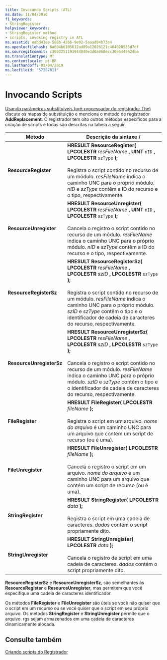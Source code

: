 ```yaml
---
title: Invocando Scripts (ATL)
ms.date: 11/04/2016
f1_keywords:
- StringRegister
helpviewer_keywords:
- StringRegister method
- scripts, invoking registry in ATL
ms.assetid: eabd41ee-586b-4266-9e92-5aaad04b73a4
ms.openlocfilehash: 6a604b6105612ad89a12026121c464028535d7df
ms.sourcegitcommit: c3093251193944840e3d0a068ecc30e6449624ba
ms.translationtype: MT
ms.contentlocale: pt-BR
ms.lasthandoff: 03/04/2019
ms.locfileid: "57287811"
---
```

# <a name="invoking-scripts"></a>Invocando Scripts

[Usando parâmetros substituíveis (pré-processador do registrador The)](../atl/using-replaceable-parameters-the-registrar-s-preprocessor.md) discute os mapas de substituição e menciona o método de registrador **AddReplacement**. O registrador tem oito outros métodos específicos para a criação de scripts e todas são descritas na tabela a seguir.

|Método|Descrição da sintaxe /|
|------------|-------------------------|
|**ResourceRegister**|**HRESULT ResourceRegister( LPCOLESTR**  *resFileName* **, UINT**  `nID` **, LPCOLESTR**  `szType` **);**<br /><br /> Registra o script contido no recurso de um módulo. *resFileName* indica o caminho UNC para o próprio módulo. *nID* e *szType* contêm a ID do recurso e o tipo, respectivamente.|
|**ResourceUnregister**|**HRESULT ResourceUnregister( LPCOLESTR**  *resFileName* **, UINT**  `nID` **, LPCOLESTR**  `szType` **);**<br /><br /> Cancela o registro o script contido no recurso de um módulo. *resFileName* indica o caminho UNC para o próprio módulo. *nID* e *szType* contêm a ID do recurso e o tipo, respectivamente.|
|**ResourceRegisterSz**|**HRESULT ResourceRegisterSz( LPCOLESTR**  *resFileName* **, LPCOLESTR**  *szID* **, LPCOLESTR**  `szType` **);**<br /><br /> Registra o script contido no recurso de um módulo. *resFileName* indica o caminho UNC para o próprio módulo. *szID* e *szType* contêm o tipo e o identificador de cadeia de caracteres do recurso, respectivamente.|
|**ResourceUnregisterSz**|**HRESULT ResourceUnregisterSz( LPCOLESTR**  *resFileName* **, LPCOLESTR**  *szID* **, LPCOLESTR**  `szType` **);**<br /><br /> Cancela o registro o script contido no recurso de um módulo. *resFileName* indica o caminho UNC para o próprio módulo. *szID* e *szType* contêm o tipo e o identificador de cadeia de caracteres do recurso, respectivamente.|
|**FileRegister**|**HRESULT FileRegister( LPCOLESTR**  *fileName*  **);**<br /><br /> Registra o script em um arquivo. *nome do arquivo* é um caminho UNC para um arquivo que contém um script de recurso (ou é uma).|
|**FileUnregister**|**HRESULT FileUnregister( LPCOLESTR**  *fileName*  **);**<br /><br /> Cancela o registro o script em um arquivo. *nome do arquivo* é um caminho UNC para um arquivo que contém um script de recurso (ou é uma).|
|**StringRegister**|**HRESULT StringRegister( LPCOLESTR**  *data*  **);**<br /><br /> Registra o script em uma cadeia de caracteres. *dados* contém o script propriamente dito.|
|**StringUnregister**|**HRESULT StringUnregister( LPCOLESTR**  *data*  **);**<br /><br /> Cancela o registro de script em uma cadeia de caracteres. *dados* contém o script propriamente dito.|

**ResourceRegisterSz** e **ResourceUnregisterSz**, são semelhantes às **ResourceRegister** e **ResourceUnregister**, mas permitem que você especifique uma cadeia de caracteres identificador.

Os métodos **FileRegister** e **FileUnregister** são úteis se você não quiser que o script em um recurso ou se você quiser que o script em seu próprio arquivo. Os métodos **StringRegister** e **StringUnregister** permite que o arquivo. rgs sejam armazenados em uma cadeia de caracteres dinamicamente alocada.

## <a name="see-also"></a>Consulte também

[Criando scripts do Registrador](../atl/creating-registrar-scripts.md)
